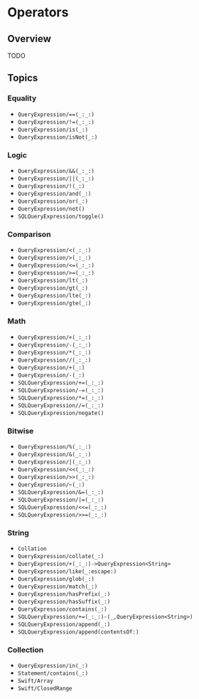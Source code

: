 # Operators

## Overview

TODO

## Topics

### Equality

- ``QueryExpression/==(_:_:)``
- ``QueryExpression/!=(_:_:)``
- ``QueryExpression/is(_:)``
- ``QueryExpression/isNot(_:)``

### Logic

- ``QueryExpression/&&(_:_:)``
- ``QueryExpression/||(_:_:)``
- ``QueryExpression/!(_:)``
- ``QueryExpression/and(_:)``
- ``QueryExpression/or(_:)``
- ``QueryExpression/not()``
- ``SQLQueryExpression/toggle()``

### Comparison

- ``QueryExpression/<(_:_:)``
- ``QueryExpression/>(_:_:)``
- ``QueryExpression/<=(_:_:)``
- ``QueryExpression/>=(_:_:)``
- ``QueryExpression/lt(_:)``
- ``QueryExpression/gt(_:)``
- ``QueryExpression/lte(_:)``
- ``QueryExpression/gte(_:)``

### Math

- ``QueryExpression/+(_:_:)``
- ``QueryExpression/-(_:_:)``
- ``QueryExpression/*(_:_:)``
- ``QueryExpression//(_:_:)``
- ``QueryExpression/+(_:)``
- ``QueryExpression/-(_:)``
- ``SQLQueryExpression/+=(_:_:)``
- ``SQLQueryExpression/-=(_:_:)``
- ``SQLQueryExpression/*=(_:_:)``
- ``SQLQueryExpression//=(_:_:)``
- ``SQLQueryExpression/negate()``

### Bitwise

- ``QueryExpression/%(_:_:)``
- ``QueryExpression/&(_:_:)``
- ``QueryExpression/|(_:_:)``
- ``QueryExpression/<<(_:_:)``
- ``QueryExpression/>>(_:_:)``
- ``QueryExpression/~(_:)``
- ``SQLQueryExpression/&=(_:_:)``
- ``SQLQueryExpression/|=(_:_:)``
- ``SQLQueryExpression/<<=(_:_:)``
- ``SQLQueryExpression/>>=(_:_:)``

### String

- ``Collation``
- ``QueryExpression/collate(_:)``
- ``QueryExpression/+(_:_:)->QueryExpression<String>``
- ``QueryExpression/like(_:escape:)``
- ``QueryExpression/glob(_:)``
- ``QueryExpression/match(_:)``
- ``QueryExpression/hasPrefix(_:)``
- ``QueryExpression/hasSuffix(_:)``
- ``QueryExpression/contains(_:)``
- ``SQLQueryExpression/+=(_:_:)-(_,QueryExpression<String>)``
- ``SQLQueryExpression/append(_:)``
- ``SQLQueryExpression/append(contentsOf:)``

### Collection

- ``QueryExpression/in(_:)``
- ``Statement/contains(_:)``
- ``Swift/Array``
- ``Swift/ClosedRange``
